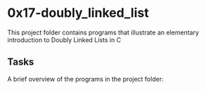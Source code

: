 # 0x17-doubly_linked_list

This project folder contains programs that illustrate an elementary introduction to Doubly Linked Lists in C

## Tasks

A brief overview of the programs in the project folder:
